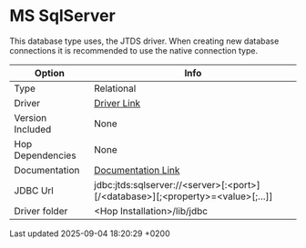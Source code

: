 <div id="header">

# MS SqlServer

</div>

<div id="content">

<div class="paragraph">

This database type uses, the JTDS driver. When creating new database connections it is recommended to use the native connection type.

</div>

| Option           | Info                                                                                             |
| ---------------- | ------------------------------------------------------------------------------------------------ |
| Type             | Relational                                                                                       |
| Driver           | [Driver Link](https://sourceforge.net/projects/jtds/files/jtds/)                                 |
| Version Included | None                                                                                             |
| Hop Dependencies | None                                                                                             |
| Documentation    | [Documentation Link](http://jtds.sourceforge.net/faq.html)                                       |
| JDBC Url         | jdbc:jtds:sqlserver://\<server\>\[:\<port\>\]\[/\<database\>\]\[;\<property\>=\<value\>\[;…​\]\] |
| Driver folder    | \<Hop Installation\>/lib/jdbc                                                                    |

</div>

<div id="footer">

<div id="footer-text">

Last updated 2025-09-04 18:20:29 +0200

</div>

</div>
